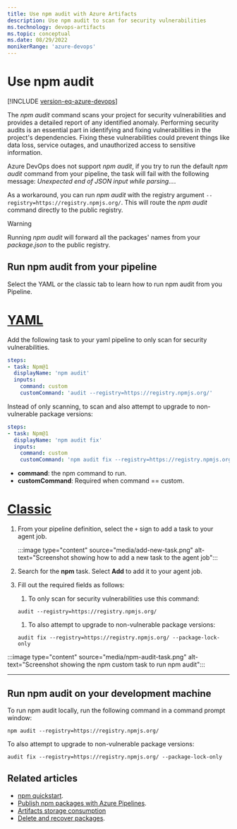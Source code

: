 ```yaml
---
title: Use npm audit with Azure Artifacts
description: Use npm audit to scan for security vulnerabilities
ms.technology: devops-artifacts
ms.topic: conceptual
ms.date: 08/29/2022
monikerRange: 'azure-devops'
---
```


# Use npm audit

[!INCLUDE [version-eq-azure-devops](../../includes/version-eq-azure-devops.md)]

The *npm audit* command scans your project for security vulnerabilities and provides a detailed report of any identified anomaly. Performing security audits is an essential part in identifying and fixing vulnerabilities in the project's dependencies. Fixing these vulnerabilities could prevent things like data loss, service outages, and unauthorized access to sensitive information.

Azure DevOps does not support *npm audit*, if you try to run the default *npm audit* command from your pipeline, the task will fail with the following message: *Unexpected end of JSON input while parsing...*.

As a workaround, you can run *npm audit* with the registry argument `--registry=https://registry.npmjs.org/`. This will route the *npm audit* command directly to the public registry.

>[!WARNING]
> Running *npm audit* will forward all the packages' names from your *package.json* to the public registry.

## Run npm audit from your pipeline

Select the YAML or the classic tab to learn how to run npm audit from you Pipeline.

# [YAML](#tab/yaml)

Add the following task to your yaml pipeline to only scan for security vulnerabilities.

```yaml
steps:
- task: Npm@1
  displayName: 'npm audit'
  inputs:
    command: custom
    customCommand: 'audit --registry=https://registry.npmjs.org/'
```

Instead of only scanning, to scan and also attempt to upgrade to non-vulnerable package versions:

```yaml
steps:
- task: Npm@1
  displayName: 'npm audit fix'
  inputs:
    command: custom
    customCommand: 'npm audit fix --registry=https://registry.npmjs.org/ --package-lock-only'
```

- **command**: the npm command to run.
- **customCommand**: Required when command == custom.

# [Classic](#tab/classic)

1. From your pipeline definition, select the `+` sign to add a task to your agent job.

    :::image type="content" source="media/add-new-task.png" alt-text="Screenshot showing how to add a new task to the agent job":::

1. Search for the **npm** task. Select **Add** to add it to your agent job.

1. Fill out the required fields as follows:

    1. To only scan for security vulnerabilities use this command:
    
    ```Command
    audit --registry=https://registry.npmjs.org/
    ```

    1. To also attempt to upgrade to non-vulnerable package versions:
    
    ```Command
    audit fix --registry=https://registry.npmjs.org/ --package-lock-only
    ```

:::image type="content" source="media/npm-audit-task.png" alt-text="Screenshot showing the npm custom task to run npm audit":::

---

## Run npm audit on your development machine

To run npm audit locally, run the following command in a command prompt window:

```Command
npm audit --registry=https://registry.npmjs.org/
```

To also attempt to upgrade to non-vulnerable package versions:

```Command
audit fix --registry=https://registry.npmjs.org/ --package-lock-only
```

## Related articles

- [npm quickstart](../get-started-npm.md).
- [Publish npm packages with Azure Pipelines](../../pipelines/artifacts/npm.md).
- [Artifacts storage consumption](../artifact-storage.md)
- [Delete and recover packages](../how-to/delete-and-recover-packages.md).
